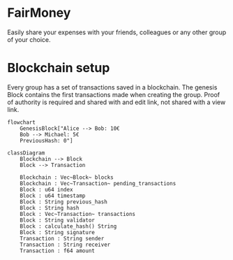 # FairMoney

Easily share your expenses with your friends, colleagues or any other group of your choice.

# Blockchain setup
Every group has a set of transactions saved in a blockchain. The genesis Block contains the first transactions made when creating the group. Proof of authority is required and shared with and edit link, not shared with a view link.

```mermaid
flowchart
    GenesisBlock["Alice --> Bob: 10€
    Bob --> Michael: 5€
    PreviousHash: 0"]
```

```mermaid
classDiagram
    Blockchain --> Block
    Block --> Transaction

    Blockchain : Vec~Block~ blocks
    Blockchain : Vec~Transaction~ pending_transactions
    Block : u64 index
    Block : u64 timestamp
    Block : String previous_hash
    Block : String hash
    Block : Vec~Transaction~ transactions
    Block : String validator
    Block : calculate_hash() String
    Block : String signature
    Transaction : String sender
    Transaction : String receiver
    Transaction : f64 amount
```